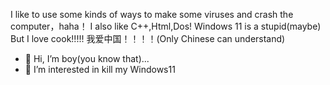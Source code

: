 I like to use some kinds of ways to make some viruses and crash the computer，haha！
I also like C++,Html,Dos!
Windows 11 is a stupid(maybe)
But I love cook!!!!!
我爱中国！！！！(Only Chinese can understand)
- 👋 Hi, I’m boy(you know that)...
- 👀 I’m interested in kill my Windows11
<!---
h1y2/h1y2 is a ✨ special ✨ repository because its `README.md` (this file) appears on your GitHub profile.
You can click the Preview link to take a look at your changes.
--->
